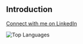 ## Introduction

[Connect with me on LinkedIn](https://www.linkedin.com/in/lucas-mazza-8ab9511b5/)


![Top Languages](https://github-readme-stats.vercel.app/api/top-langs/?username=LucasMazza42&layout=compact)


